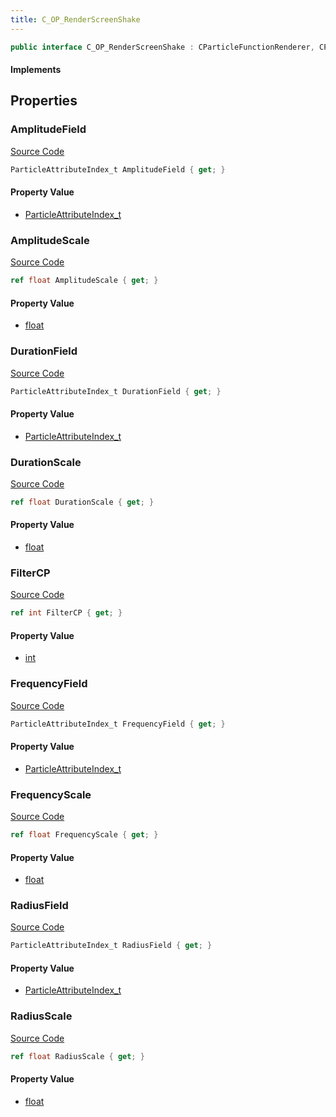 ```yaml
---
title: C_OP_RenderScreenShake
---
```


```csharp
public interface C_OP_RenderScreenShake : CParticleFunctionRenderer, CParticleFunction, ISchemaClass<CParticleFunction>, ISchemaClass<CParticleFunctionRenderer>, ISchemaClass<C_OP_RenderScreenShake>, ISchemaField, ISchemaClass, INativeHandle
```

#### Implements

## Properties

### AmplitudeField

[Source Code](https://github.com/swiftly-solution/swiftlys2/blob/main/managed/src/SwiftlyS2.Generated/Schemas/Interfaces/C_OP_RenderScreenShake.cs#L31)

```csharp
ParticleAttributeIndex_t AmplitudeField { get; }
```

#### Property Value

- [ParticleAttributeIndex_t](/docs/api/shared/schemadefinitions/particleattributeindex_t)

### AmplitudeScale

[Source Code](https://github.com/swiftly-solution/swiftlys2/blob/main/managed/src/SwiftlyS2.Generated/Schemas/Interfaces/C_OP_RenderScreenShake.cs#L23)

```csharp
ref float AmplitudeScale { get; }
```

#### Property Value

- [float](https://learn.microsoft.com/dotnet/api/system.single)

### DurationField

[Source Code](https://github.com/swiftly-solution/swiftlys2/blob/main/managed/src/SwiftlyS2.Generated/Schemas/Interfaces/C_OP_RenderScreenShake.cs#L27)

```csharp
ParticleAttributeIndex_t DurationField { get; }
```

#### Property Value

- [ParticleAttributeIndex_t](/docs/api/shared/schemadefinitions/particleattributeindex_t)

### DurationScale

[Source Code](https://github.com/swiftly-solution/swiftlys2/blob/main/managed/src/SwiftlyS2.Generated/Schemas/Interfaces/C_OP_RenderScreenShake.cs#L17)

```csharp
ref float DurationScale { get; }
```

#### Property Value

- [float](https://learn.microsoft.com/dotnet/api/system.single)

### FilterCP

[Source Code](https://github.com/swiftly-solution/swiftlys2/blob/main/managed/src/SwiftlyS2.Generated/Schemas/Interfaces/C_OP_RenderScreenShake.cs#L33)

```csharp
ref int FilterCP { get; }
```

#### Property Value

- [int](https://learn.microsoft.com/dotnet/api/system.int32)

### FrequencyField

[Source Code](https://github.com/swiftly-solution/swiftlys2/blob/main/managed/src/SwiftlyS2.Generated/Schemas/Interfaces/C_OP_RenderScreenShake.cs#L29)

```csharp
ParticleAttributeIndex_t FrequencyField { get; }
```

#### Property Value

- [ParticleAttributeIndex_t](/docs/api/shared/schemadefinitions/particleattributeindex_t)

### FrequencyScale

[Source Code](https://github.com/swiftly-solution/swiftlys2/blob/main/managed/src/SwiftlyS2.Generated/Schemas/Interfaces/C_OP_RenderScreenShake.cs#L21)

```csharp
ref float FrequencyScale { get; }
```

#### Property Value

- [float](https://learn.microsoft.com/dotnet/api/system.single)

### RadiusField

[Source Code](https://github.com/swiftly-solution/swiftlys2/blob/main/managed/src/SwiftlyS2.Generated/Schemas/Interfaces/C_OP_RenderScreenShake.cs#L25)

```csharp
ParticleAttributeIndex_t RadiusField { get; }
```

#### Property Value

- [ParticleAttributeIndex_t](/docs/api/shared/schemadefinitions/particleattributeindex_t)

### RadiusScale

[Source Code](https://github.com/swiftly-solution/swiftlys2/blob/main/managed/src/SwiftlyS2.Generated/Schemas/Interfaces/C_OP_RenderScreenShake.cs#L19)

```csharp
ref float RadiusScale { get; }
```

#### Property Value

- [float](https://learn.microsoft.com/dotnet/api/system.single)

